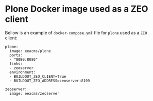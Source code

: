 # Plone Docker image used as a ZEO client

Bellow is an example of `docker-compose.yml` file for `plone` used as a `ZEO` client:

    plone:
      image: eeacms/plone
      ports:
      - "8080:8080"
      links:
      - zeoserver
      environment:
      - BUILDOUT_ZEO_CLIENT=True
      - BUILDOUT_ZEO_ADDRESS=zeoserver:8100

    zeoserver:
      image: eeacms/zeoserver
